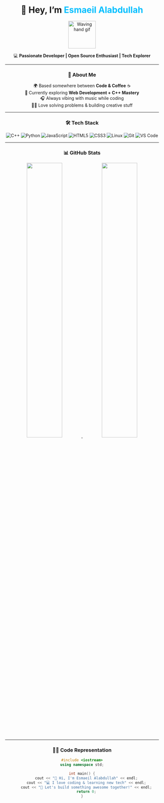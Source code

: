 <div align="center">

# 👋 Hey, I’m <span style="color:#00BFFF;">Esmaeil Alabdullah</span>  

<img src="https://media.giphy.com/media/hvRJCLFzcasrR4ia7z/giphy.gif" width="90px" alt="Waving hand gif"/>  

💻 **Passionate Developer | Open Source Enthusiast | Tech Explorer**  

</div>

---

<div align="center">

### 🚀 About Me  
🌍 Based somewhere between **Code & Coffee** ☕  
🔭 Currently exploring **Web Development + C++ Mastery**  
🎧 Always vibing with music while coding  
🧑‍💻 Love solving problems & building creative stuff  

</div>

---

<div align="center">

### 🛠️ Tech Stack  

![C++](https://img.shields.io/badge/C++-00599C?style=for-the-badge&logo=cplusplus&logoColor=white)
![Python](https://img.shields.io/badge/Python-3776AB?style=for-the-badge&logo=python&logoColor=white)
![JavaScript](https://img.shields.io/badge/JavaScript-F7E018?style=for-the-badge&logo=javascript&logoColor=black)
![HTML5](https://img.shields.io/badge/HTML5-E34F26?style=for-the-badge&logo=html5&logoColor=white)
![CSS3](https://img.shields.io/badge/CSS3-1572B6?style=for-the-badge&logo=css3&logoColor=white)
![Linux](https://img.shields.io/badge/Linux-FCC624?style=for-the-badge&logo=linux&logoColor=black)
![Git](https://img.shields.io/badge/Git-F05032?style=for-the-badge&logo=git&logoColor=white)
![VS Code](https://img.shields.io/badge/VS%20Code-0078D7?style=for-the-badge&logo=visual-studio-code&logoColor=white)

</div>

---

<div align="center">

### 📊 GitHub Stats  

<a href="https://github.com/DEIN-GITHUB-USERNAME">
  <img src="https://github-readme-stats.vercel.app/api?username=DEIN-GITHUB-USERNAME&show_icons=true&theme=radical" width="48%"/>
</a>
<a href="https://github.com/DEIN-GITHUB-USERNAME">
  <img src="https://github-readme-stats.vercel.app/api/top-langs/?username=DEIN-GITHUB-USERNAME&layout=compact&theme=radical" width="48%"/>
</a>

</div>

---

<div align="center">

### 🧑‍💻 Code Representation  

```cpp
#include <iostream>
using namespace std;

int main() {
    cout << "👋 Hi, I'm Esmaeil Alabdullah" << endl;
    cout << "💻 I love coding & learning new tech" << endl;
    cout << "🚀 Let's build something awesome together!" << endl;
    return 0;
}
